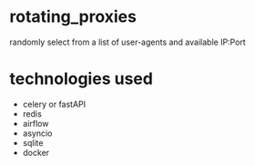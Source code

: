 # rotating_proxies
randomly select from a list of user-agents and available IP:Port


# technologies used
- celery or fastAPI
- redis
- airflow
- asyncio
- sqlite
- docker
  
